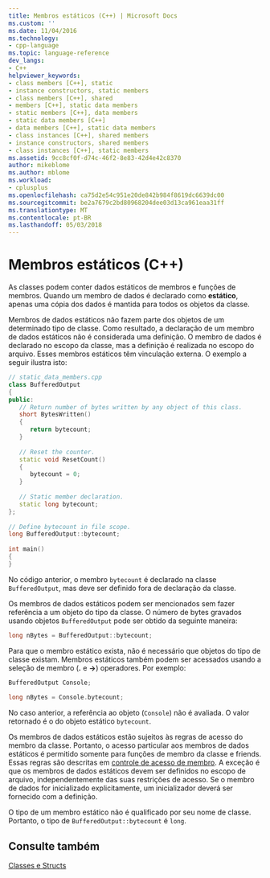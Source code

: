 ```yaml
---
title: Membros estáticos (C++) | Microsoft Docs
ms.custom: ''
ms.date: 11/04/2016
ms.technology:
- cpp-language
ms.topic: language-reference
dev_langs:
- C++
helpviewer_keywords:
- class members [C++], static
- instance constructors, static members
- class members [C++], shared
- members [C++], static data members
- static members [C++], data members
- static data members [C++]
- data members [C++], static data members
- class instances [C++], shared members
- instance constructors, shared members
- class instances [C++], static members
ms.assetid: 9cc8cf0f-d74c-46f2-8e83-42d4e42c8370
author: mikeblome
ms.author: mblome
ms.workload:
- cplusplus
ms.openlocfilehash: ca75d2e54c951e20de842b984f8619dc6639dc00
ms.sourcegitcommit: be2a7679c2bd80968204dee03d13ca961eaa31ff
ms.translationtype: MT
ms.contentlocale: pt-BR
ms.lasthandoff: 05/03/2018
---
```

# <a name="static-members-c"></a>Membros estáticos (C++)
As classes podem conter dados estáticos de membros e funções de membros. Quando um membro de dados é declarado como **estático**, apenas uma cópia dos dados é mantida para todos os objetos da classe.
  
 Membros de dados estáticos não fazem parte dos objetos de um determinado tipo de classe. Como resultado, a declaração de um membro de dados estáticos não é considerada uma definição. O membro de dados é declarado no escopo da classe, mas a definição é realizada no escopo do arquivo. Esses membros estáticos têm vinculação externa. O exemplo a seguir ilustra isto:  
  
```cpp  
// static_data_members.cpp  
class BufferedOutput  
{  
public:  
   // Return number of bytes written by any object of this class.  
   short BytesWritten()  
   {  
      return bytecount;  
   }  
  
   // Reset the counter.  
   static void ResetCount()  
   {  
      bytecount = 0;  
   }  
  
   // Static member declaration.  
   static long bytecount;  
};  
  
// Define bytecount in file scope.  
long BufferedOutput::bytecount;  
  
int main()  
{  
}  
```  
  
 No código anterior, o membro `bytecount` é declarado na classe `BufferedOutput`, mas deve ser definido fora de declaração da classe.  
  
 Os membros de dados estáticos podem ser mencionados sem fazer referência a um objeto do tipo da classe. O número de bytes gravados usando objetos `BufferedOutput` pode ser obtido da seguinte maneira:  
  
```cpp  
long nBytes = BufferedOutput::bytecount;  
```  
  
 Para que o membro estático exista, não é necessário que objetos do tipo de classe existam. Membros estáticos também podem ser acessados usando a seleção de membro (**.** e **->**) operadores. Por exemplo:  
  
```cpp  
BufferedOutput Console;  
  
long nBytes = Console.bytecount;  
```  
  
 No caso anterior, a referência ao objeto (`Console`) não é avaliada. O valor retornado é o do objeto estático `bytecount`.  
  
 Os membros de dados estáticos estão sujeitos às regras de acesso do membro da classe. Portanto, o acesso particular aos membros de dados estáticos é permitido somente para funções de membro da classe e friends. Essas regras são descritas em [controle de acesso de membro](../cpp/member-access-control-cpp.md). A exceção é que os membros de dados estáticos devem ser definidos no escopo de arquivo, independentemente das suas restrições de acesso. Se o membro de dados for inicializado explicitamente, um inicializador deverá ser fornecido com a definição.  
  
 O tipo de um membro estático não é qualificado por seu nome de classe. Portanto, o tipo de `BufferedOutput::bytecount` é `long`.  
  
## <a name="see-also"></a>Consulte também  
 [Classes e Structs](../cpp/classes-and-structs-cpp.md)